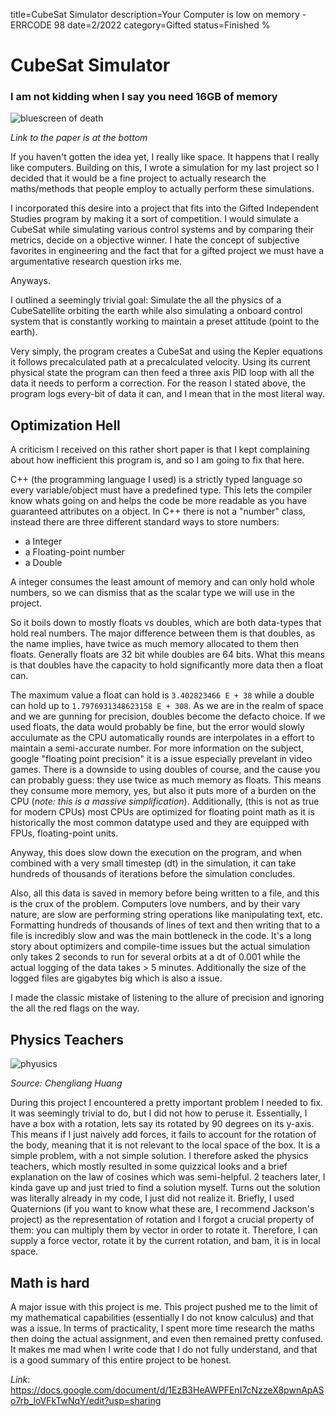 title=CubeSat Simulator
description=Your Computer is low on memory - ERRCODE 98
date=2/2022
category=Gifted
status=Finished
%

# CubeSat Simulator
### I am not kidding when I say you need 16GB of memory 

![bluescreen of death](https://upload.wikimedia.org/wikipedia/commons/5/56/Bsodwindows10.png)

*Link to the paper is at the bottom*

If you haven't gotten the idea yet, I really like space. It happens that I really like computers. Building on this, I wrote a simulation for my last project so I decided that it would be a fine project to actually research the maths/methods that people employ to actually perform these simulations.

I incorporated this desire into a project that fits into the Gifted Independent Studies program by making it a sort of competition. I would simulate a CubeSat while simulating various control systems and by comparing their metrics, decide on a objective winner. I hate the concept of subjective favorites in engineering and the fact that for a gifted project we must have a argumentative research question irks me.

Anyways.

I outlined a seemingly trivial goal:
Simulate the all the physics of a CubeSatellite orbiting the earth while also simulating a onboard control system that is constantly working to maintain a preset attitude (point to the earth).

Very simply, the program creates a CubeSat and using the Kepler equations it follows precalculated path at a precalculated velocity. Using its current physical state the program can then feed a three axis PID loop with all the data it needs to perform a correction. For the reason I stated above, the program logs every-bit of data it can, and I mean that in the most literal way.

## Optimization Hell

A criticism I received on this rather short paper is that I kept complaining about how inefficient this program is, and so I am going to fix that here.

C++  (the programming language I used) is a strictly typed language so every variable/object must have a predefined type. This lets the compiler know whats going on and helps the code be more readable as you have guaranteed attributes on a object. In C++ there is not a "number" class, instead there are three different standard ways to store numbers:
- a Integer
- a Floating-point number
- a Double

A integer consumes the least amount of memory and can only hold whole numbers, so we can dismiss that as the scalar type we will use in the project.

So it boils down to mostly floats vs doubles, which are both data-types that hold real numbers. The major difference between them is that doubles, as the name implies, have twice as much memory allocated to them then floats. Generally floats are 32 bit while doubles are 64 bits. What this means is that doubles have the capacity to hold significantly more data then a float can.

The maximum value a float can hold is `3.402823466 E + 38` while a double can hold up to `1.7976931348623158 E + 308`. As we are in the realm of space and we are gunning for precision, doubles become the defacto choice. If we used floats, the data would probably be fine, but the error would slowly acculumate as the CPU automatically rounds are interpolates in a effort to maintain a semi-accurate number. For more information on the subject, google "floating point precision" it is a issue especially prevelant in video games. There is a downside to using doubles of course, and the cause you can probably guess: they use twice as much memory as floats. This means they consume more memory, yes, but also it puts more of a burden on the CPU (*note: this is a massive simplification*). Additionally, (this is not as true for modern CPUs) most CPUs are optimized for floating point math as it is historically the most common datatype used and they are equipped with FPUs, floating-point units.

Anyway, this does slow down the execution on the program, and when combined with a very small timestep (dt) in the simulation, it can take hundreds of thousands of iterations before the simulation concludes.

Also, all this data is saved in memory before being written to a file, and this is the crux of the problem. Computers love numbers, and by their vary nature, are slow are performing string operations like manipulating text, etc.
Formatting hundreds of thousands of lines of text and then writing that to a file is incredibly slow and was the main bottleneck in the code. It's a long story about optimizers and compile-time issues but the actual simulation only takes 2 seconds to run for several orbits at a dt of 0.001 while the actual logging of the data takes > 5 minutes. Additionally the size of the logged files are gigabytes big which is also a issue.

I made the classic mistake of listening to the allure of precision and ignoring the all the red flags on the way.

## Physics Teachers


![phyusics](https://www.researchgate.net/profile/Chengliang-Huang/publication/224141414/figure/fig1/AS:393761701023751@1470891513830/Global-coordinate-system-and-the-local-coordinate-system.png)

*Source: Chengliang Huang*

During this project I encountered a pretty important problem I needed to fix. It was seemingly trivial to do, but I did not how to peruse it. Essentially, I have a box with a rotation, lets say its rotated by 90 degrees on its y-axis. This means if I just naively add forces, it fails to account for the rotation of the body, meaning that it is not relevant to the local space of the box. It is a simple problem, with a not simple solution. I therefore asked the physics teachers, which mostly resulted in some quizzical looks and a brief explanation on the law of cosines which was semi-helpful. 2 teachers later, I kinda gave up and just tried to find a solution myself. Turns out the solution was literally already in my code, I just did not realize it. Briefly, I used Quaternions (if you want to know what these are, I recommend Jackson's project) as the representation of rotation and I forgot a crucial property of them: you can multiply them by vector in order to rotate it. Therefore, I can supply a force vector, rotate it by the current rotation, and bam, it is in local space.

## Math is hard
A major issue with this project is me. This project pushed me to the limit of my mathematical capabilities (essentially I do not know calculus) and that was a issue. In terms of practicality, I spent more time research the maths then doing the actual assignment, and even then remained pretty confused. It makes me mad when I write code that I do not fully understand, and that is a good summary of this entire project to be honest.

*Link*:
<https://docs.google.com/document/d/1EzB3HeAWPFEnI7cNzzeX8pwnApASo7rb_loVFkTwNqY/edit?usp=sharing>